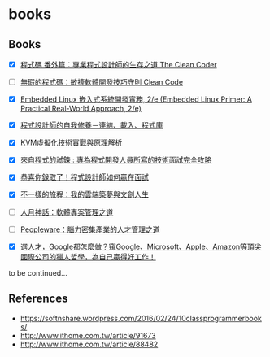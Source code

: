# books

## Books

* [x] [程式碼 番外篇：專業程式設計師的生存之道 The Clean Coder](http://www.books.com.tw/products/0010598217)
 
* [ ] [無瑕的程式碼：敏捷軟體開發技巧守則 Clean Code](http://www.books.com.tw/products/0010579897)
 
* [x] [Embedded Linux 嵌入式系統開發實務, 2/e (Embedded Linux Primer: A Practical Real-World Approach, 2/e)](https://www.tenlong.com.tw/products/9789574429646)

* [x] [程式設計師的自我修養－連結、載入、程式庫](https://www.tenlong.com.tw/products/9789861818283)

* [x] [KVM虛擬化技術實戰與原理解析](http://yongluo2013.github.io/comments-for-kvm-book/)

* [x] [來自程式的試鍊 : 專為程式開發人員所寫的技術面試完全攻略](http://www.books.com.tw/products/0010552926)

* [x] [恭喜你錄取了！程式設計師如何贏在面試](https://www.kingstone.com.tw/book/book_page.asp?kmcode=2014713206565)

* [x] [不一樣的旅程：我的雲端築夢與文創人生](http://www.books.com.tw/products/0010527914)

* [ ] [人月神話：軟體專案管理之道](http://www.books.com.tw/products/0010254508)

* [ ] [Peopleware：腦力密集產業的人才管理之道](https://www.tenlong.com.tw/products/9789866031632)

* [x] [選人才，Google都怎麼做？窺Google、Microsoft、Apple、Amazon等頂尖國際公司的獵人哲學，為自己贏得好工作！](http://www.books.com.tw/products/0010534643)

to be continued...

## References

* https://softnshare.wordpress.com/2016/02/24/10classprogrammerbooks/
* http://www.ithome.com.tw/article/91673
* http://www.ithome.com.tw/article/88482
